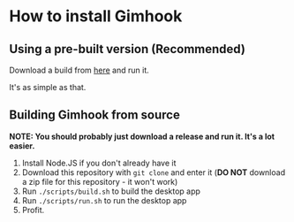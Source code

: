 # How to install Gimhook

## Using a pre-built version (Recommended)

Download a build from [here](https://codeberg.org/gimhook/gimhook/releases) and run it.

It's as simple as that.

## Building Gimhook from source

**NOTE: You should probably just download a release and run it. It's a lot easier.**

1. Install Node.JS if you don't already have it
2. Download this repository with `git clone` and enter it (**DO NOT** download a zip file for this repository - it won't work)
3. Run `./scripts/build.sh` to build the desktop app
4. Run `./scripts/run.sh` to run the desktop app
5. Profit.
